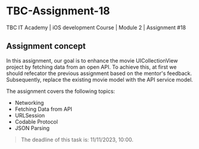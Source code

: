 # TBC-Assignment-18
TBC IT Academy | iOS development Course | Module 2 | Assignment #18

## Assignment concept

In this assignment, our goal is to enhance the movie UICollectionView project by fetching data from an open API. To achieve this, at first we should refecator the previous assignment based on the mentor's feedback. Subsequently,  replace the existing movie model with the API service model.

The assignment covers the following topics: 
* Networking
* Fetching Data from API
* URLSession
* Codable Protocol
* JSON Parsing


> The deadline of this task is: 11/11/2023, 10:00. 
